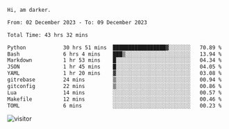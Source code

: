 <!--START_SECTION:waka-->

```txt
Hi, am darker.

From: 02 December 2023 - To: 09 December 2023

Total Time: 43 hrs 32 mins

Python            30 hrs 51 mins  █████████████████▓░░░░░░░   70.89 %
Bash              6 hrs 4 mins    ███▒░░░░░░░░░░░░░░░░░░░░░   13.94 %
Markdown          1 hr 53 mins    █░░░░░░░░░░░░░░░░░░░░░░░░   04.34 %
JSON              1 hr 45 mins    █░░░░░░░░░░░░░░░░░░░░░░░░   04.05 %
YAML              1 hr 20 mins    ▓░░░░░░░░░░░░░░░░░░░░░░░░   03.08 %
gitrebase         24 mins         ▒░░░░░░░░░░░░░░░░░░░░░░░░   00.94 %
gitconfig         22 mins         ▒░░░░░░░░░░░░░░░░░░░░░░░░   00.86 %
Lua               14 mins         ░░░░░░░░░░░░░░░░░░░░░░░░░   00.57 %
Makefile          12 mins         ░░░░░░░░░░░░░░░░░░░░░░░░░   00.46 %
TOML              6 mins          ░░░░░░░░░░░░░░░░░░░░░░░░░   00.23 %
```

<!--END_SECTION:waka-->

<!-- i should probably build this when i will have some time -->
![visitor](https://profile-counter.glitch.me/sanix-darker/count.svg)
